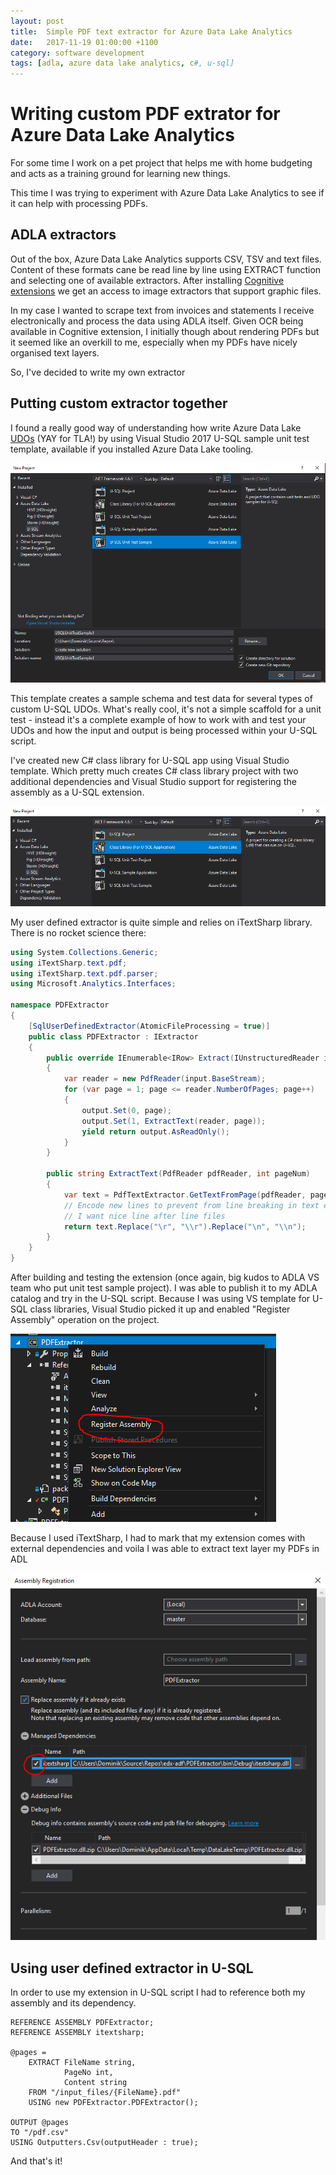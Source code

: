 ```yaml
---
layout: post
title:  Simple PDF text extractor for Azure Data Lake Analytics
date:   2017-11-19 01:00:00 +1100
category: software development
tags: [adla, azure data lake analytics, c#, u-sql]
---
```


# Writing custom PDF extrator for Azure Data Lake Analytics

For some time I work on a pet project that helps me with home budgeting and acts as a training ground for learning new things.

This time I was trying to experiment with Azure Data Lake Analytics to see if it can help with processing PDFs.

## ADLA extractors

Out of the box, Azure Data Lake Analytics supports CSV, TSV and text files. Content of these formats cane be read line by line using EXTRACT function and selecting one of available extractors. After installing [Cognitive extensions](https://docs.microsoft.com/en-us/azure/data-lake-analytics/data-lake-analytics-u-sql-cognitive) we get an access to image extractors that support graphic files.

In my case I wanted to scrape text from invoices and statements I receive electronically and process the data using ADLA itself. Given OCR being available in Cognitive extension, I initially though about rendering PDFs but it seemed like an overkill to me, especially when my PDFs have nicely organised text layers.

So, I've decided to write my own extractor

## Putting custom extractor together

I found a really good way of understanding how write Azure Data Lake [UDOs](https://docs.microsoft.com/en-us/azure/data-lake-analytics/data-lake-analytics-u-sql-develop-user-defined-operators) (YAY for TLA!) by using Visual Studio 2017 U-SQL sample unit test template, available if you installed Azure Data Lake tooling.

![ADLA U-SQL Unit Test Sample](../img/adla-unit-test-template.PNG)

This template creates a sample schema and test data for several types of custom U-SQL UDOs. What's really cool, it's not a simple scaffold for a unit test - instead it's a complete example of how to work with and test your UDOs and how the input and output is being processed within your U-SQL script.

I've created new C# class library for U-SQL app using Visual Studio template. Which pretty much creates C# class library project with two additional dependencies and Visual Studio support for registering the assembly as a U-SQL extension.

![ADLA Class library for U-SQL application](../img/adla-new-project-template.PNG)

My user defined extractor is quite simple and relies on iTextSharp library. There is no rocket science there:

```csharp
using System.Collections.Generic;
using iTextSharp.text.pdf;
using iTextSharp.text.pdf.parser;
using Microsoft.Analytics.Interfaces;

namespace PDFExtractor
{
    [SqlUserDefinedExtractor(AtomicFileProcessing = true)]
    public class PDFExtractor : IExtractor
    {
        public override IEnumerable<IRow> Extract(IUnstructuredReader input, IUpdatableRow output)
        {
            var reader = new PdfReader(input.BaseStream);
            for (var page = 1; page <= reader.NumberOfPages; page++)
            {
                output.Set(0, page);
                output.Set(1, ExtractText(reader, page));
                yield return output.AsReadOnly();
            }
        }

        public string ExtractText(PdfReader pdfReader, int pageNum)
        {
            var text = PdfTextExtractor.GetTextFromPage(pdfReader, pageNum, new LocationTextExtractionStrategy());
            // Encode new lines to prevent from line breaking in text editors,
            // I want nice line after line files
            return text.Replace("\r", "\\r").Replace("\n", "\\n");
        }
    }
}

```

After building and testing the extension (once again, big kudos to ADLA VS team who put unit test sample project). I was able to publish it to my ADLA catalog and try in the U-SQL script. Because I was using VS template for U-SQL class libraries, Visual Studio picked it up and enabled "Register Assembly" operation on the project.

![Visual Studio support for registering U-SQL extension assembly](../img/adla-register-assembly.PNG)

Because I used iTextSharp, I had to mark that my extension comes with external dependencies and voila I was able to extract text layer my PDFs in ADL

![Registering assembly dialog](../img/adla-register-assembly-dependencies.PNG)

## Using user defined extractor in U-SQL

In order to use my extension in U-SQL script I had to reference both my assembly and its dependency.

```usql
REFERENCE ASSEMBLY PDFExtractor;
REFERENCE ASSEMBLY itextsharp;

@pages =
    EXTRACT FileName string,
            PageNo int,
            Content string
    FROM "/input_files/{FileName}.pdf"
    USING new PDFExtractor.PDFExtractor();

OUTPUT @pages
TO "/pdf.csv"
USING Outputters.Csv(outputHeader : true);

```

And that's it!